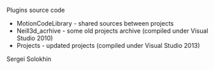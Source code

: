 Plugins source code

* MotionCodeLibrary - shared sources between projects
* Neill3d_acrhive - some old projects archive (compiled under Visual Studio 2010)
* Projects - updated projects (compiled under Visual Studio 2013)

Sergei Solokhin
